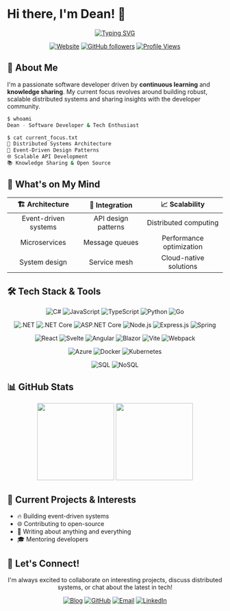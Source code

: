 # Hi there, I'm Dean! 👋

<div align="center">

[![Typing SVG](https://readme-typing-svg.herokuapp.com?font=Fira+Code&size=22&duration=3000&pause=1000&color=36BCF7&center=true&vCenter=true&width=600&lines=Software+Developer+%26+Tech+Enthusiast;Passionate+about+Distributed+Systems;Always+Learning+%26+Building)](https://git.io/typing-svg)

[![Website](https://img.shields.io/badge/Website-deanmilojevic.com-blue?style=flat-square&logo=globe)](https://deanmilojevic.com)
[![GitHub followers](https://img.shields.io/github/followers/D34NM?style=flat-square&logo=github)](https://github.com/D34NM)
[![Profile Views](https://komarev.com/ghpvc/?username=D34NM&style=flat-square&color=blue)](https://github.com/D34NM)

</div>

## 🚀 About Me

I'm a passionate software developer driven by **continuous learning** and **knowledge sharing**. My current focus revolves around building robust, scalable distributed systems and sharing insights with the developer community.

```bash
$ whoami
Dean - Software Developer & Tech Enthusiast

$ cat current_focus.txt
🎯 Distributed Systems Architecture
🔧 Event-Driven Design Patterns
🌐 Scalable API Development
📚 Knowledge Sharing & Open Source
```

## 💭 What's on My Mind

<div align="center">

| 🏗️ **Architecture** | 🔗 **Integration** | 📈 **Scalability** |
|:---:|:---:|:---:|
| Event-driven systems | API design patterns | Distributed computing |
| Microservices | Message queues | Performance optimization |
| System design | Service mesh | Cloud-native solutions |

</div>

## 🛠️ Tech Stack & Tools

<div align="center">

![C#](https://img.shields.io/badge/C%23-239120?style=for-the-badge&logo=c-sharp&logoColor=white)
![JavaScript](https://img.shields.io/badge/JavaScript-F7DF1E?style=for-the-badge&logo=javascript&logoColor=black)
![TypeScript](https://img.shields.io/badge/TypeScript-007ACC?style=for-the-badge&logo=typescript&logoColor=white)
![Python](https://img.shields.io/badge/Python-3776AB?style=for-the-badge&logo=python&logoColor=white)
![Go](https://img.shields.io/badge/Go-00ADD8?style=for-the-badge&logo=go&logoColor=white)

![.NET](https://img.shields.io/badge/.NET-5C2D91?style=for-the-badge&logo=.net&logoColor=white)
![.NET Core](https://img.shields.io/badge/.NET%20Core-5C2D91?style=for-the-badge&logo=.net&logoColor=white)
![ASP.NET Core](https://img.shields.io/badge/ASP.NET%20Core-512BD4?style=for-the-badge&logo=.net&logoColor=white)
![Node.js](https://img.shields.io/badge/Node.js-43853D?style=for-the-badge&logo=node.js&logoColor=white)
![Express.js](https://img.shields.io/badge/Express.js-404D59?style=for-the-badge&logo=express&logoColor=white)
![Spring](https://img.shields.io/badge/Spring-6DB33F?style=for-the-badge&logo=spring&logoColor=white)

![React](https://img.shields.io/badge/React-20232A?style=for-the-badge&logo=react&logoColor=61DAFB)
![Svelte](https://img.shields.io/badge/Svelte-4A4A55?style=for-the-badge&logo=svelte&logoColor=FF3E00)
![Angular](https://img.shields.io/badge/Angular-DD0031?style=for-the-badge&logo=angular&logoColor=white)
![Blazor](https://img.shields.io/badge/Blazor-512BD4?style=for-the-badge&logo=blazor&logoColor=white)
![Vite](https://img.shields.io/badge/Vite-646CFF?style=for-the-badge&logo=vite&logoColor=white)
![Webpack](https://img.shields.io/badge/Webpack-8DD6F9?style=for-the-badge&logo=webpack&logoColor=black)

![Azure](https://img.shields.io/badge/Microsoft%20Azure-0078D4?style=for-the-badge&logo=microsoft-azure&logoColor=white)
![Docker](https://img.shields.io/badge/Docker-2496ED?style=for-the-badge&logo=docker&logoColor=white)
![Kubernetes](https://img.shields.io/badge/Kubernetes-326CE5?style=for-the-badge&logo=kubernetes&logoColor=white)

![SQL](https://img.shields.io/badge/SQL-336791?style=for-the-badge&logo=database&logoColor=white)
![NoSQL](https://img.shields.io/badge/NoSQL-4EA94B?style=for-the-badge&logo=database&logoColor=white)

</div>

## 📊 GitHub Stats

<div align="center">

<img height="180em" src="https://github-readme-stats.vercel.app/api?username=D34NM&show_icons=true&theme=tokyonight&include_all_commits=true&count_private=true"/>
<img height="180em" src="https://github-readme-stats.vercel.app/api/top-langs/?username=D34NM&layout=compact&theme=tokyonight"/>

</div>

## 🎯 Current Projects & Interests

- 🔥 Building event-driven systems
- 🌐 Contributing to open-source
- 📝 Writing about anything and everything
- 🎓 Mentoring developers

## 🤝 Let's Connect!

<div align="center">

I'm always excited to collaborate on interesting projects, discuss distributed systems, or chat about the latest in tech!

[![Blog](https://img.shields.io/badge/Blog-deanamite.dev-blue?style=for-the-badge&logo=globe)](https://deanamite.dev)
[![GitHub](https://img.shields.io/badge/GitHub-D34NM-black?style=for-the-badge&logo=github)](https://github.com/D34NM)
[![Email](https://img.shields.io/badge/Email-Contact-red?style=for-the-badge&logo=gmail)](mailto:hello@deanamite.dev)
[![LinkedIn](https://img.shields.io/badge/LinkedIn-Connect-blue?style=for-the-badge&logo=linkedin)](https://www.linkedin.com/in/deanmilojevic/)

</div>
